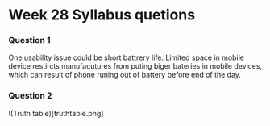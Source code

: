 Week 28 Syllabus quetions
===========================

### Question 1
One usability issue could be short battrery life. Limited space in mobile device restircts manufacutures from puting biger bateries in mobile devices, which can result of phone runing out of battery before end of the day.

### Question 2
!(Truth table)[truthtable.png]
